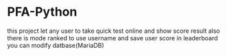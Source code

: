 # PFA-Python
this project let any user to take quick test online and show score result also there is mode ranked to use username and save user score in leaderboard  you can modify datbase(MariaDB)
